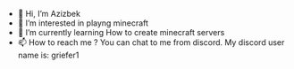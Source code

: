 - 👋 Hi, I’m Azizbek
- 👀 I’m interested in playng minecraft
- 🌱 I’m currently learning How to create minecraft servers
- 📫 How to reach me ? You can chat to me from discord. My discord user name is: griefer1
